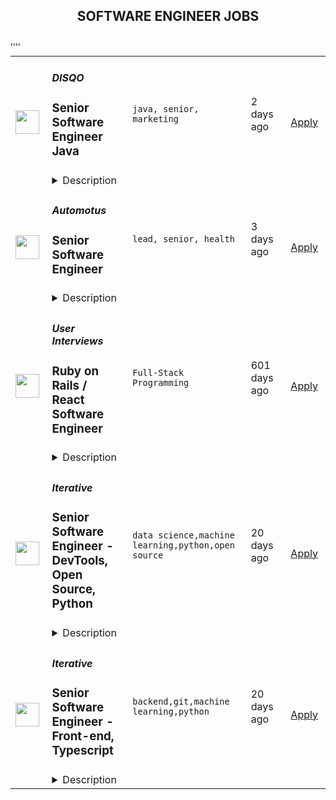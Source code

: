 <div align="center"><h2>SOFTWARE ENGINEER JOBS</h2></div><table><tr>
                <td width="100" height="100" rowspan="2">
                    <img src="https://remoteok.com/assets/img/jobs/718745fb0c965d45747d24f72125f0661658592009.png" width="38px" height="auto">
                </td>
                <td width="300">
                    <h5>DISQO</h5>
                    <h3>
					Senior Software Engineer Java				</h3>
                </td>
                <td width="300">
                    <code>java, senior, marketing</code>
                </td>
                <td width="200">
                <text>2 days ago</text>
                </td>
                <td width="100" rowspan="2">
                <a href="https://remoteOK.com/jobs/111767" align="right" target="_blank">Apply</a>
                </td>
            </tr>
            <tr>
                <td colspan="3">
                <details><summary>Description</summary>
                DISQO is changing the way that the worldâs largest brands, agencies and consumer intelligence companies get to know their consumers. Weâve built the first identity-based platform that combines consumer attitudes and behaviors together to power the most accurate and predictive insights solutions for our customers, and we do all of that with the willing participation of our consumers and without using outdated technologies like third-party cookies. We help our customers get a cross-platform view into consumer sentiment, measure advertising effectiveness, analyze consumer purchase journeys, and ultimately grow their brands.Our mission is to build the most trusted insights platform that fuels brand growth. With over one million active members sharing their attitudes and behaviors, DISQO is looking to expand, improve and create world-class applications for people to openly share their data for research.Check out the DISQO Developer Blog for the latest from our DISQOTECH team.This is a great opportunity to join a fun, exciting & highly motivated team and upgrade your skills while creating real impact. We use a modern tech stack and cloud infrastructure. We are not only looking for work experience, but rather the willingness to step up to challenges and the ability to learn quickly.We believe the best software is written and managed by small autonomous teams that know how to make the impossible possible. We use agile software development techniques and modern tools to focus our efforts on solving our business goals. We use OKRs to track everything we do. We deliver early and often. We obsess over our code, architecture, and infrastructure. And we believe that these practices lead to higher quality products.Â #LI-Remote#LI-SG1Perks & Benefits:Â·100% covered Medical/Dental/Vision for employee, 80% for dependentsÂ·EquityÂ·Generous PTO policyÂ·Flexible workplace policyÂ·Team OffsitesÂ·Life InsuranceÂ·FSAÂ·Paid Maternity/Paternity leaveÂ·Disability InsuranceÂ·Travel Assistance ProgramÂ·24/7 Counseling Services offered to EmployeesÂ·Access to personal and professional growth tools - Calm App & LinkedIn LearningNote: The benefits noted above are for full time US based employees only.DISQO is an equal opportunity employer. Discovery, innovation, and growth are possible when we open ourselves to new possibilities, perspectives, and approaches. Thatâs why, at DISQO, we welcome, support, and empower individuals from diverse backgrounds. Exceptional teams are rooted in extraordinary people, each with a unique story and a compelling set of skills. DISQO does not discriminate against employees based on race, color, religion, sex, national origin, gender identity or expression, age, disability, pregnancy (including childbirth, breastfeeding, or related medical condition), genetic information, protected military or veteran status, sexual orientation, or any other characteristic protected by applicable federal, state or local laws.*Recruiting firms that submit resumes to DISQO without first entering into a written contract will not be entitled to any compensation on candidates referred by that firm.
                </details>
                </td>
            </tr>,<tr>
                <td width="100" height="100" rowspan="2">
                    <img src="https://remoteok.com/assets/img/jobs/ae412d4295355c3f815d7f094805c07b1658448008.png" width="38px" height="auto">
                </td>
                <td width="300">
                    <h5>Automotus</h5>
                    <h3>
					Senior Software Engineer				</h3>
                </td>
                <td width="300">
                    <code>lead, senior, health</code>
                </td>
                <td width="200">
                <text>3 days ago</text>
                </td>
                <td width="100" rowspan="2">
                <a href="https://remoteOK.com/jobs/111746" align="right" target="_blank">Apply</a>
                </td>
            </tr>
            <tr>
                <td colspan="3">
                <details><summary>Description</summary>
                Who we are:Weâre a team of passionate, diverse individuals on a mission to solve the widespread traffic and environmental challenges impacted by the rise of delivery and ride-hailing activity.Â Our first-of-its-kind computer vision technology powers fully automated parking areas, some of which are used to support the nationâs very first zero-emissions delivery zones. From improving street safety to reducing carbon emissions in urban neighborhoods, our solutions are designed to make communities more livable for everyone.Weâre a GovTech Top 100 company, an honoree of Fast Companyâs âNext Big Thing in Tech,â and among the first organizations to receive a U.S. Department of Energy grant for the deployment of curb management solutions to incentivize vehicle electrification. Weâre seeking peers from diverse backgrounds, experiences, and cultures to help us continue this impact, and we encourage you to bring your unique and valuable perspective to our team. Role overview:Our team is small but growing fast. We're looking for a Senior Software Engineer who is eager to learn, detail-oriented, adaptable, and customer-focused to help lead the design and implementation of our back-end systems.In this role, you will have the opportunity to work with our Product, Engineering, and Customer Success Teams utilizing your technical proficiency and customer-focused mindset to help build the next generation of mobility infrastructure. Given the small size of the team and the fluid nature of startups, youâll also play a key role in our customer and product development.Â What we offer:We value work-life harmony and believe that our people deserve the best. We offer:- Equitable, competitive salaries- Health benefits, including medical, dental, and vision- Unlimited, self-directed vacation with a mandatory 10-day minimum- Five months paid parental leave, as well as additional family benefits to support our teammates and their families*Health benefits are for US-based employees only.We are an equal opportunity employer. We value learning from mistakes, an openness to all ideas, and an honest and empathetic approach to our teammates and customers. 
                </details>
                </td>
            </tr>,<tr>
                <td width="100" height="100" rowspan="2">
                    <img src="https://wwr-pro.s3.amazonaws.com/logos/0067/0895/logo.gif" width="38px" height="auto">
                </td>
                <td width="300">
                    <h5>User Interviews</h5>
                    <h3> Ruby on Rails / React Software Engineer</h3>
                </td>
                <td width="300">
                    <code>Full-Stack Programming</code>
                </td>
                <td width="200">
                <text>601 days ago</text>
                </td>
                <td width="100" rowspan="2">
                <a href="https://weworkremotely.com/remote-jobs/user-interviews-ruby-on-rails-react-software-engineer-2" align="right" target="_blank">Apply</a>
                </td>
            </tr>
            <tr>
                <td colspan="3">
                <details><summary>Description</summary>
                <img src="https://we-work-remotely.imgix.net/logos/0067/0895/logo.gif?ixlib=rails-4.0.0&w=50&h=50&dpr=2&fit=fill&auto=compress" />

<p>
  <strong>Headquarters:</strong> Fully Remote
    <br /><strong>URL:</strong> <a href="https://www.userinterviews.com">https://www.userinterviews.com</a>
</p>

<div>You'll be joining a team that cares deeply about talking to our users, creating great experiences for them, and incorporating their feedback into everything we do. Plus, it is a chance to build a product used by your peers at world class companies. There is a fun-meta-geekiness to the whole thing that never gets old.</div><div><br></div><div>We work in a pod structure which includes a tech lead, PM, designer, and 4 engineers. The pod works together to determine what is going to be built next, how it is going to be built, and what we need to do to execute. </div><div><br></div><div>As an engineer on the team, you will be working with another engineer on any given effort. While this can include pair programming, it is not the default process by which we code. You and your partner in crime will figure out implementation details and attack the problem as you see fit. You and your partner will do initial code reviews and be a sounding board for each other. Everyone works on the full stack and contributes to every aspect of the product life cycle. We are always looking to add more people to teach and learn from as we build our team and product.<br><strong><br>Our stack:</strong>
</div><ul>
<li>React, Webpack, and SCSS using BEM</li>
<li>Ruby on Rails, Sidekiq, ActiveInteraction, and RSpec</li>
<li>Postgres</li>
<li>Hosted on Heroku using Github and CircleCI for CI and automated testing</li>
</ul><div><br></div><div><strong>Requirements:</strong></div><ul><li>Anywhere from 2+ years of industry experience with React or Ruby on Rails. Experience with both is a bonus.</li></ul><div><br></div><div><strong>Nice to Haves:</strong></div><ul>
<li>Strong industry experience which can be added to our knowledge base</li>
<li>Ability to learn quickly and adjust based on new requirements and direction</li>
<li>A desire to influence the product in a meaningful way</li>
<li>Curiosity to constantly learn new better ways to build software</li>
<li>An interest in helping other engineers on the team learn and grow</li>
</ul><div><br></div><div><strong>Benefits:</strong></div><ul>
<li>100% premium covered medical + dental employee coverage</li>
<li>Annual membership to <strong>One Medical Group</strong>
</li>
<li>401k + employer contribution</li>
<li>Generous PTO to start + accrue an additional day per year of employment</li>
<li>Unlimited wellness days - Sick? Doctors appointment? Mental health day? We’ve got you covered.</li>
<li>Flexible, paid parental leave</li>
<li>Stock options for every employee</li>
<li>$250 Office setup budget</li>
<li>Annual learning &amp; development stipend</li>
<li>1-2 team retreats per year (virtual and in-person options)</li>
<li>Weekly engineering brunch and learns to discuss what we're working on or learning in and outside of the workplace.</li>
<li>Cool inside jokes and references like Rs and Ps, Party Gritty, and Tacos.</li>
</ul>

<p><strong>To apply:</strong> <a href="https://weworkremotely.com/remote-jobs/user-interviews-ruby-on-rails-react-software-engineer-2">https://weworkremotely.com/remote-jobs/user-interviews-ruby-on-rails-react-software-engineer-2</a></p>

                </details>
                </td>
            </tr>,<tr>
                <td width="100" height="100" rowspan="2">
                    <img src="https://remotive.com/job/1305612/logo" width="38px" height="auto">
                </td>
                <td width="300">
                    <h5>Merkle Root, Inc</h5>
                    <h3>Senior Go Software Engineer</h3>
                </td>
                <td width="300">
                    <code>backend,developer,git,go</code>
                </td>
                <td width="200">
                <text>19 days ago</text>
                </td>
                <td width="100" rowspan="2">
                <a href="https://remotive.com/remote-jobs/software-dev/senior-go-software-engineer-1305612" align="right" target="_blank">Apply</a>
                </td>
            </tr>
            <tr>
                <td colspan="3">
                <details><summary>Description</summary>
                <p><strong>About MerkleRoot</strong></p>
<p>We are a decentralized team working on decentralized projects. All our positions are fully remote, but we do tend to have meetings around the business hours of pacific standard time. We provide our unique talents to all sorts of blockchain, defi, and more traditional projects. We are a team focused company that values work-life balance.</p>
<p><strong> </strong></p>
<p><strong>Job Description</strong></p>
<p>We are looking for a great Go developer who possesses a strong understanding of how best to leverage and exploit the language’s unique paradigms, idioms, and syntax. Your primary focus will be on developing Go packages and programs that are scalable and maintainable. You will ensure that these Go packages and programs are well documented and have reasonable test coverage. You will coordinate with the rest of the team working on different layers of the infrastructure. A commitment to collaborative problem-solving, sophisticated design, and quality product is essential.</p>
<p>In the interest of full transparency: we have a strong commitment from our customer that this Go project will continue for 2 years, but beyond that it is possible that we could need to shift you to another project using another technology. This is the nature of our business, being driven by client needs. We have worked in Rust, Go, Erlang, Python – we find that an awesome developer in one language is usually awesome in the other languages given some time, but we fully understand that some people want to stick to one technology and really grind that skill tree.</p>
<p><strong> </strong></p>
<p><strong>Responsibilities</strong></p>
<ul>
<li>Writing scalable, robust, testable, efficient, and easily maintainable code</li>
<li>Translating software requirements into stable, working, high performance software</li>
<li>Playing a key role in architectural and design decisions, building toward efficient microservices distributed architecture</li>
</ul>
<p><strong> </strong></p>
<p><strong>Skills</strong></p>
<ul>
<li>Strong knowledge of Go programming language, paradigms, constructs, and idioms</li>
<li>Knowledge of common Goroutine and channel patterns</li>
<li>Experience with the full site of Go frameworks and tools, including:
<ul>
<li>Dependency management tools such as Godep, etc.</li>
<li>Go’s templating language</li>
<li>Go’s code generation tools, such as Stringer</li>
<li>Popular Go web frameworks, such as Revel</li>
<li>Router packages, such as Gorilla Mux</li>
</ul>
</li>
<li>Ability to write clean and effective Godoc comments</li>
<li>Familiarity with code versioning tools such as Git</li>
</ul>
<p><strong> </strong></p>
<p><strong>Soft Requirements</strong></p>
<ul>
<li>5+ years backend server development experience in any language
<ul>
<li>This is for a mid-senior level position, if you have way more experience, we are also looking for high-senior also</li>
</ul>
</li>
<li>1+ years backend server development experience in Go</li>
<li>Experience working with Jira and Agile development</li>
<li>High level of written and spoken English fluency
<ul>
<li>You should be able to have a technical conversation with a colleague in English without struggle</li>
</ul>
</li>
<li>A stable home internet connection where you can engage in video calls on a daily basis</li>
</ul>
<p><strong> </strong></p>
<p><strong>Bonus Skills</strong></p>
<ul>
<li>Familiarity with blockchain concepts
<ul>
<li>If you don’t have this, we will teach you!</li>
</ul>
</li>
<li>Experience working with financial institutions</li>
<li>Enjoy playing Overwatch(2) or Halo, so you can join our e-sports team ;)</li>
</ul>
<p><strong> </strong></p>
<p><strong>Pay / Benefits</strong></p>
<ul>
<li>$85,000 to $185,000 USD/yr based on skills and experience
<ul>
<li>Can be paid via direct deposit or via USDC on Ethereum</li>
</ul>
</li>
<li>Stock options plan (we are a private company, so this is not liquid)</li>
<li>If you are in the USA: healthcare, dental, vision, 401k</li>
<li>Unlimited time off policy (we really do make team members take time off)</li>
<li>Flexible working hours</li>
<li>Company workstation + $2,000 USD workstation up-fit </li>
</ul>
<p><strong> </strong></p>
<p><strong>Hiring Process</strong></p>
<ul>
<li>Submit a resume to us for review</li>
<li>We will reach out to schedule an initial interview, mainly to get to know you better</li>
<li>We will follow up to schedule a coding test (these take about one hour)</li>
<li>We will reach back out to schedule a final interview to go over the result and possibly make you an offer</li>
<li>You start working with us!</li>
</ul>
<img src="https://remotive.com/job/track/1305612/blank.gif?source=public_api" alt=""/>
                </details>
                </td>
            </tr>,<tr>
                <td width="100" height="100" rowspan="2">
                    <img src="https://remotive.com/job/1187416/logo" width="38px" height="auto">
                </td>
                <td width="300">
                    <h5>Iterative</h5>
                    <h3>Senior Software Engineer  - DevTools, Open Source, Python</h3>
                </td>
                <td width="300">
                    <code>data science,machine learning,python,open source</code>
                </td>
                <td width="200">
                <text>20 days ago</text>
                </td>
                <td width="100" rowspan="2">
                <a href="https://remotive.com/remote-jobs/software-dev/senior-software-engineer-devtools-open-source-python-1187416" align="right" target="_blank">Apply</a>
                </td>
            </tr>
            <tr>
                <td colspan="3">
                <details><summary>Description</summary>
                <p><strong>Job Description</strong></p>
<p>Strong Python knowledge and excellent coding culture (standards, unit test, etc) are required. Alternatively, strong skill in other languages along with some knowledge of Python is also acceptable.</p>
<p><br><br></p>
<div class="h3">Responsibilities</div>
<ul>
<li>Discuss and research issues, features, new products.</li>
</ul>
<ul>
<li>Write code (see some <a class="postings-link" href="https://github.com/iterative/dvc/pulls?q=is%3Apr+is%3Aclosed" rel="nofollow"><strong>PR examples</strong></a>).</li>
</ul>
<ul>
<li>Write docs if needed for your code (see this <a class="postings-link" href="https://github.com/iterative/dvc.org" rel="nofollow"><strong>repo</strong></a>).</li>
</ul>
<ul>
<li>Being actively involved with the community - talk to users on Github, Discord, forum.</li>
</ul>
<p><br><br></p>
<div class="h3">Must have</div>
<ul>
<li>Motivation and interest</li>
</ul>
<ul>
<li>Remote work self-discipline</li>
</ul>
<ul>
<li>Excellent communication skills - clear, constructive, and respectful dialog with other team members, community.</li>
</ul>
<ul>
<li>Can focus and deliver a task w/o constantly switching to other stuff - respect team's planning, deadlines, etc</li>
</ul>
<p><br><br></p>
<div class="h3">Great to have</div>
<ul>
<li>Experience working remotely</li>
</ul>
<ul>
<li>Open source contributions or experience of maintaining, developing an open source project</li>
</ul>
<ul>
<li>System programming experience - kernel, databases, etc.</li>
</ul>
<ul>
<li>Machine learning or data science experience</li>
</ul>
<img src="https://remotive.com/job/track/1187416/blank.gif?source=public_api" alt=""/>
                </details>
                </td>
            </tr>,<tr>
                <td width="100" height="100" rowspan="2">
                    <img src="https://remotive.com/job/1187421/logo" width="38px" height="auto">
                </td>
                <td width="300">
                    <h5>Iterative</h5>
                    <h3>Senior Software Engineer - Front-end, Typescript</h3>
                </td>
                <td width="300">
                    <code>backend,git,machine learning,python</code>
                </td>
                <td width="200">
                <text>20 days ago</text>
                </td>
                <td width="100" rowspan="2">
                <a href="https://remotive.com/remote-jobs/software-dev/senior-software-engineer-front-end-typescript-1187421" align="right" target="_blank">Apply</a>
                </td>
            </tr>
            <tr>
                <td colspan="3">
                <details><summary>Description</summary>
                <p>The ML tools ecosystem is what JS space was 10 years ago: there’s a clear need for better tools, frameworks, and open standards. <span class="notion-enable-hover" style="font-style: italic;">ITERATIVE</span> is already a well known company in this fast-evolving space with a big, engaged open-source community. Please consider joining our <span class="notion-enable-hover" style="font-style: italic;">remote-first team</span> if you love open-source, if you’re interested in building dev tools and simplifying the lives of many, many developers in ML.</p>
<p><span style="font-weight: 600; color: #000000; letter-spacing: 0.75px;"><br class="Apple-interchange-newline">Job Description</span></p>
<p>We’re seeking<span class="notion-enable-hover" style="font-weight: 600;"> </span><span class="notion-enable-hover">TypeScript front-end engineers to build our</span><span class="notion-enable-hover"> <a href="https://studio.iterative.ai/" rel="nofollow" style="font-weight: 600;">SaaS product</a> and a</span><span class="notion-enable-hover" style="font-weight: 600;"> VS Code UI</span> (to be open sourced soon!) for our popular machine learning tools: <a class="notion-link-token notion-enable-hover" href="http://dvc.org/" rel="nofollow" style="cursor: pointer; overflow-wrap: break-word;" target="_blank"><span class="link-annotation-unknown-block-id--1168671846" style="border-bottom-width: 0.05em; border-color: rgba(55, 53, 47, 0.4); opacity: 0.7;">DVC</span></a> (9k+ <span style="line-height: 1em; white-space: nowrap; ">⭐</span>on GitHub) and <a class="notion-link-token notion-enable-hover" href="http://cml.dev/" rel="nofollow" style="cursor: pointer; overflow-wrap: break-word;" target="_blank"><span class="link-annotation-unknown-block-id--2051758088" style="border-bottom-width: 0.05em; border-color: rgba(55, 53, 47, 0.4); opacity: 0.7;">CML</span></a> (3k+ <span style="line-height: 1em; white-space: nowrap; ">⭐</span> on GitHub).</p>
<p><span style="color: var(--remotive-chocolate);">If you have experience with dev tools like GitHub, UI plugins for Git, etc., you should have some sense what the project is like (if not, check our <a href="https://iterative.ai/" rel="nofollow">site</a>).</span></p>
<p> </p>
<p class="h3">Tech Stack</p>
<ul>
<li>TypeScript</li>
</ul>
<ul>
<li>Node</li>
</ul>
<ul>
<li>React</li>
</ul>
<ul>
<li>Python (on the backend)</li>
</ul>
<p> </p>
<p class="h3">Must have</p>
<ul>
<li>Strong TS/JS/Node experience (5+ years)</li>
</ul>
<ul>
<li>Excellent communication skills and a positive mindset 🤗</li>
</ul>
<ul>
<li>Initiative to help shape the engineering practices, products, and culture of a young startup</li>
</ul>
<p><br><br></p>
<p class="h3">Nice to have</p>
<ul>
<li>Python or open source experience - good to have</li>
</ul>
<ul>
<li>Some domain knowledge (DS/ML understanding) - an advantage</li>
</ul>
<p> </p>
<img src="https://remotive.com/job/track/1187421/blank.gif?source=public_api" alt=""/>
                </details>
                </td>
            </tr></table>